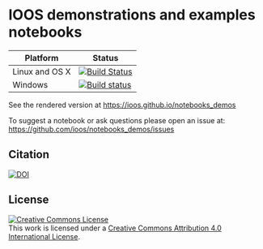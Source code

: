 # IOOS demonstrations and examples notebooks

| Platform       | Status                                                                                                                                                                        |
| -------------- | ----------------------------------------------------------------------------------------------------------------------------------------------------------------------------- |
| Linux and OS X | [![Build Status](https://travis-ci.org/ioos/notebooks_demos.svg?branch=master)](https://travis-ci.org/ioos/notebooks_demos)                                                   |
| Windows        | [![Build status](https://ci.appveyor.com/api/projects/status/0k2b8eurfg435xws/branch/master?svg=true)](https://ci.appveyor.com/project/ocefpaf/notebooks-demos/branch/master) |


See the rendered version at https://ioos.github.io/notebooks_demos

To suggest a notebook or ask questions please open an issue at: https://github.com/ioos/notebooks_demos/issues

## Citation

[![DOI](https://zenodo.org/badge/58492405.svg)](https://zenodo.org/badge/latestdoi/58492405)

## License

<a rel="license" href="http://creativecommons.org/licenses/by/4.0/"><img alt="Creative Commons License" style="border-width:0" src="https://i.creativecommons.org/l/by/4.0/88x31.png" /></a><br />This work is licensed under a <a rel="license" href="http://creativecommons.org/licenses/by/4.0/">Creative Commons Attribution 4.0 International License</a>.
